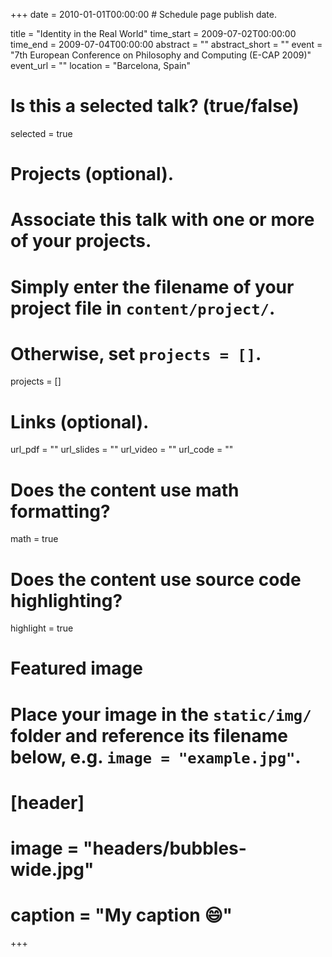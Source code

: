 +++
date = 2010-01-01T00:00:00  # Schedule page publish date.

title = "Identity in the Real World"
time_start = 2009-07-02T00:00:00
time_end = 2009-07-04T00:00:00
abstract = ""
abstract_short = ""
event = "7th European Conference on Philosophy and Computing (E-CAP 2009)"
event_url = ""
location = "Barcelona, Spain"

# Is this a selected talk? (true/false)
selected = true

# Projects (optional).
#   Associate this talk with one or more of your projects.
#   Simply enter the filename of your project file in `content/project/`.
#   Otherwise, set `projects = []`.
projects = []

# Links (optional).
url_pdf = ""
url_slides = ""
url_video = ""
url_code = ""

# Does the content use math formatting?
math = true

# Does the content use source code highlighting?
highlight = true

# Featured image
# Place your image in the `static/img/` folder and reference its filename below, e.g. `image = "example.jpg"`.
# [header]
# image = "headers/bubbles-wide.jpg"
# caption = "My caption :smile:"

+++
